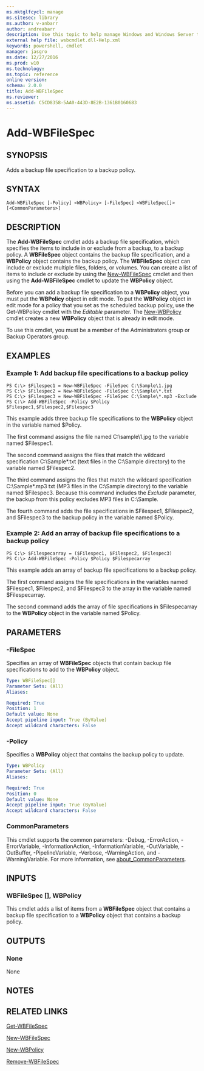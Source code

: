 ```yaml
---
ms.mktglfcycl: manage
ms.sitesec: library
ms.author: v-anbarr
author: andreabarr
description: Use this topic to help manage Windows and Windows Server technologies with Windows PowerShell.
external help file: wsbcmdlet.dll-Help.xml
keywords: powershell, cmdlet
manager: jasgro
ms.date: 12/27/2016
ms.prod: w10
ms.technology: 
ms.topic: reference
online version: 
schema: 2.0.0
title: Add-WBFileSpec
ms.reviewer:
ms.assetid: C5CD8358-5AA0-443D-8E2B-1361B0160683
---
```


# Add-WBFileSpec

## SYNOPSIS
Adds a backup file specification to a backup policy.

## SYNTAX

```
Add-WBFileSpec [-Policy] <WBPolicy> [-FileSpec] <WBFileSpec[]> [<CommonParameters>]
```

## DESCRIPTION
The **Add-WBFileSpec** cmdlet adds a backup file specification, which specifies the items to include in or exclude from a backup, to a backup policy.
A **WBFileSpec** object contains the backup file specification, and a **WBPolicy** object contains the backup policy.
The **WBFileSpec** object can include or exclude multiple files, folders, or volumes.
You can create a list of items to include or exclude by using the [New-WBFileSpec](./New-WBFileSpec.md) cmdlet and then using the **Add-WBFileSpec** cmdlet to update the **WBPolicy** object.

Before you can add a backup file specification to a **WBPolicy** object, you must put the **WBPolicy** object in edit mode.
To put the **WBPolicy** object in edit mode for a policy that you set as the scheduled backup policy, use the Get-WBPolicy cmdlet with the *Editable* parameter.
The [New-WBPolicy](./New-WBPolicy.md) cmdlet creates a new **WBPolicy** object that is already in edit mode.

To use this cmdlet, you must be a member of the Administrators group or Backup Operators group.

## EXAMPLES

### Example 1: Add backup file specifications to a backup policy
```
PS C:\> $Filespec1 = New-WBFileSpec -FileSpec C:\Sample\1.jpg
PS C:\> $Filespec2 = New-WBFileSpec -FileSpec C:\Sample\*.txt
PS C:\> $Filespec3 = New-WBFileSpec -FileSpec C:\Sample\*.mp3 -Exclude
PS C:\> Add-WBFileSpec -Policy $Policy $Filespec1,$Filespec2,$Filespec3
```

This example adds three backup file specifications to the **WBPolicy** object in the variable named $Policy.

The first command assigns the file named C:\sample\1.jpg to the variable named $Filespec1.

The second command assigns the files that match the wildcard specification C:\Sample\*.txt (text files in the C:\Sample directory) to the variable named $Filespec2.

The third command assigns the files that match the wildcard specification C:\Sample\*.mp3 txt (MP3 files in the C:\Sample directory) to the variable named $Filespec3.
Because this command includes the *Exclude* parameter, the backup from this policy excludes MP3 files in C:\Sample.

The fourth command adds the file specifications in $Filespec1,  $Filespec2, and $Filespec3 to the backup policy in the variable named $Policy.

### Example 2: Add an array of backup file specifications to a backup policy
```
PS C:\> $Filespecarray = ($Filespec1, $Filespec2, $Filespec3) 
PS C:\> Add-WBFileSpec -Policy $Policy $Filespecarray
```

This example adds an array of backup file specifications to a backup policy.

The first command assigns the file specifications in the variables named $Filespec1, $Filespec2, and $Filespec3 to the array in the variable named $Filespecarray.

The second command adds the array of file specifications in $Filespecarray to the **WBPolicy** object in the variable named $Policy.

## PARAMETERS

### -FileSpec
Specifies an array of **WBFileSpec** objects that contain backup file specifications to add to the **WBPolicy** object.

```yaml
Type: WBFileSpec[]
Parameter Sets: (All)
Aliases: 

Required: True
Position: 1
Default value: None
Accept pipeline input: True (ByValue)
Accept wildcard characters: False
```

### -Policy
Specifies a **WBPolicy** object that contains the backup policy to update.

```yaml
Type: WBPolicy
Parameter Sets: (All)
Aliases: 

Required: True
Position: 0
Default value: None
Accept pipeline input: True (ByValue)
Accept wildcard characters: False
```

### CommonParameters
This cmdlet supports the common parameters: -Debug, -ErrorAction, -ErrorVariable, -InformationAction, -InformationVariable, -OutVariable, -OutBuffer, -PipelineVariable, -Verbose, -WarningAction, and -WarningVariable. For more information, see [about_CommonParameters](http://go.microsoft.com/fwlink/?LinkID=113216).

## INPUTS

### WBFileSpec [], WBPolicy
This cmdlet adds a list of items from a **WBFileSpec** object that contains a backup file specification to a **WBPolicy** object that contains a backup policy.

## OUTPUTS

### None
None

## NOTES

## RELATED LINKS

[Get-WBFileSpec](./Get-WBFileSpec.md)

[New-WBFileSpec](./New-WBFileSpec.md)

[New-WBPolicy](./New-WBPolicy.md)

[Remove-WBFileSpec](./Remove-WBFileSpec.md)


